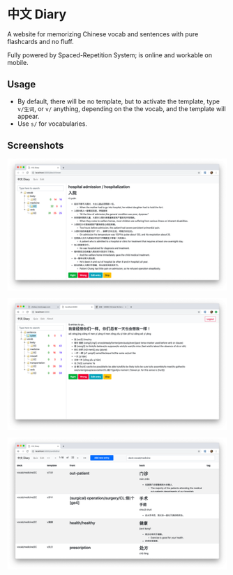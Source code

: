 # 中文 Diary

A website for memorizing Chinese vocab and sentences with pure flashcards and no fluff.

Fully powered by Spaced-Repetition System; is online and workable on mobile.

## Usage

- By default, there will be no template, but to activate the template, type `v/生词`, or `v/` anything, depending on the the vocab, and the template will appear.
- Use `s/` for vocabularies.

## Screenshots

![](/public/img/quiz.png)

![](/public/img/quiz-sentence.png)

![](/public/img/editor.png)
